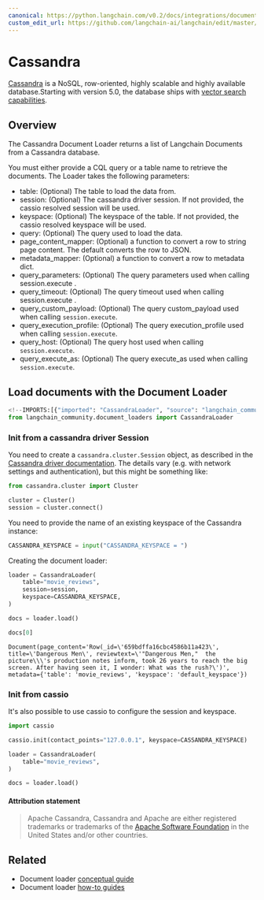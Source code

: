 ```yaml
---
canonical: https://python.langchain.com/v0.2/docs/integrations/document_loaders/cassandra/
custom_edit_url: https://github.com/langchain-ai/langchain/edit/master/docs/docs/integrations/document_loaders/cassandra.ipynb
---
```


# Cassandra

[Cassandra](https://cassandra.apache.org/) is a NoSQL, row-oriented, highly scalable and highly available database.Starting with version 5.0, the database ships with [vector search capabilities](https://cassandra.apache.org/doc/trunk/cassandra/vector-search/overview.html).

## Overview

The Cassandra Document Loader returns a list of Langchain Documents from a Cassandra database.

You must either provide a CQL query or a table name to retrieve the documents.
The Loader takes the following parameters:

* table: (Optional) The table to load the data from.
* session: (Optional) The cassandra driver session. If not provided, the cassio resolved session will be used.
* keyspace: (Optional) The keyspace of the table. If not provided, the cassio resolved keyspace will be used.
* query: (Optional) The query used to load the data.
* page_content_mapper: (Optional) a function to convert a row to string page content. The default converts the row to JSON.
* metadata_mapper: (Optional) a function to convert a row to metadata dict.
* query_parameters: (Optional) The query parameters used when calling session.execute .
* query_timeout: (Optional) The query timeout used when calling session.execute .
* query_custom_payload: (Optional) The query custom_payload used when calling `session.execute`.
* query_execution_profile: (Optional) The query execution_profile used when calling `session.execute`.
* query_host: (Optional) The query host used when calling `session.execute`.
* query_execute_as: (Optional) The query execute_as used when calling `session.execute`.

## Load documents with the Document Loader


```python
<!--IMPORTS:[{"imported": "CassandraLoader", "source": "langchain_community.document_loaders", "docs": "https://api.python.langchain.com/en/latest/document_loaders/langchain_community.document_loaders.cassandra.CassandraLoader.html", "title": "Cassandra"}]-->
from langchain_community.document_loaders import CassandraLoader
```

### Init from a cassandra driver Session

You need to create a `cassandra.cluster.Session` object, as described in the [Cassandra driver documentation](https://docs.datastax.com/en/developer/python-driver/latest/api/cassandra/cluster/#module-cassandra.cluster). The details vary (e.g. with network settings and authentication), but this might be something like:


```python
from cassandra.cluster import Cluster

cluster = Cluster()
session = cluster.connect()
```

You need to provide the name of an existing keyspace of the Cassandra instance:


```python
CASSANDRA_KEYSPACE = input("CASSANDRA_KEYSPACE = ")
```

Creating the document loader:


```python
loader = CassandraLoader(
    table="movie_reviews",
    session=session,
    keyspace=CASSANDRA_KEYSPACE,
)
```


```python
docs = loader.load()
```


```python
docs[0]
```



```output
Document(page_content='Row(_id=\'659bdffa16cbc4586b11a423\', title=\'Dangerous Men\', reviewtext=\'"Dangerous Men,"  the picture\\\'s production notes inform, took 26 years to reach the big screen. After having seen it, I wonder: What was the rush?\')', metadata={'table': 'movie_reviews', 'keyspace': 'default_keyspace'})
```


### Init from cassio

It's also possible to use cassio to configure the session and keyspace.


```python
import cassio

cassio.init(contact_points="127.0.0.1", keyspace=CASSANDRA_KEYSPACE)

loader = CassandraLoader(
    table="movie_reviews",
)

docs = loader.load()
```

#### Attribution statement

> Apache Cassandra, Cassandra and Apache are either registered trademarks or trademarks of the [Apache Software Foundation](http://www.apache.org/) in the United States and/or other countries.


## Related

- Document loader [conceptual guide](/docs/concepts/#document-loaders)
- Document loader [how-to guides](/docs/how_to/#document-loaders)